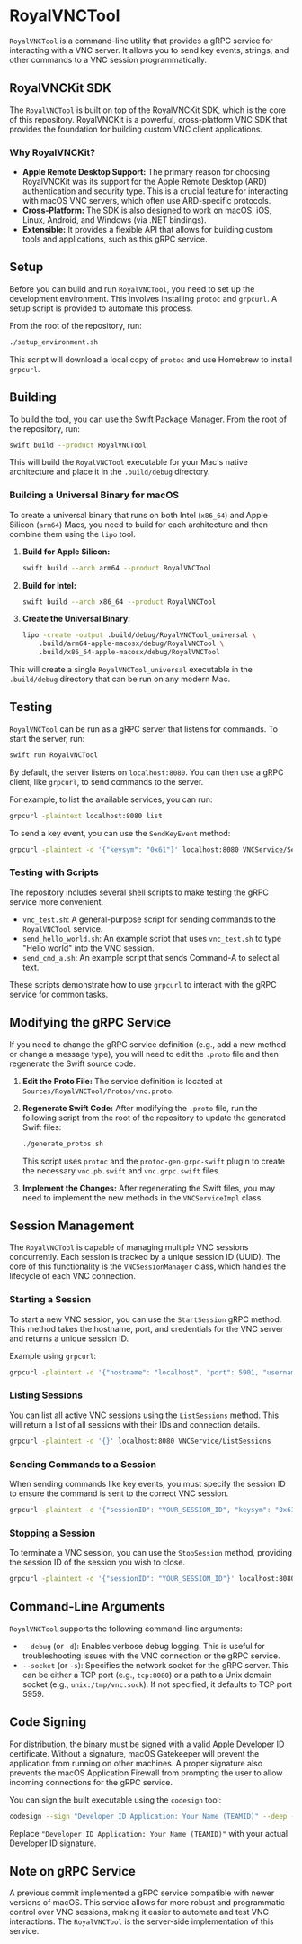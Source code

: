 # RoyalVNCTool

`RoyalVNCTool` is a command-line utility that provides a gRPC service for interacting with a VNC server. It allows you to send key events, strings, and other commands to a VNC session programmatically.

## RoyalVNCKit SDK

The `RoyalVNCTool` is built on top of the RoyalVNCKit SDK, which is the core of this repository. RoyalVNCKit is a powerful, cross-platform VNC SDK that provides the foundation for building custom VNC client applications.

### Why RoyalVNCKit?

-   **Apple Remote Desktop Support:** The primary reason for choosing RoyalVNCKit was its support for the Apple Remote Desktop (ARD) authentication and security type. This is a crucial feature for interacting with macOS VNC servers, which often use ARD-specific protocols.
-   **Cross-Platform:** The SDK is also designed to work on macOS, iOS, Linux, Android, and Windows (via .NET bindings).
-   **Extensible:** It provides a flexible API that allows for building custom tools and applications, such as this gRPC service.

## Setup

Before you can build and run `RoyalVNCTool`, you need to set up the development environment. This involves installing `protoc` and `grpcurl`. A setup script is provided to automate this process.

From the root of the repository, run:

```bash
./setup_environment.sh
```

This script will download a local copy of `protoc` and use Homebrew to install `grpcurl`.

## Building

To build the tool, you can use the Swift Package Manager. From the root of the repository, run:

```bash
swift build --product RoyalVNCTool
```

This will build the `RoyalVNCTool` executable for your Mac's native architecture and place it in the `.build/debug` directory.

### Building a Universal Binary for macOS

To create a universal binary that runs on both Intel (`x86_64`) and Apple Silicon (`arm64`) Macs, you need to build for each architecture and then combine them using the `lipo` tool.

1.  **Build for Apple Silicon:**
    ```bash
    swift build --arch arm64 --product RoyalVNCTool
    ```

2.  **Build for Intel:**
    ```bash
    swift build --arch x86_64 --product RoyalVNCTool
    ```

3.  **Create the Universal Binary:**
    ```bash
    lipo -create -output .build/debug/RoyalVNCTool_universal \
        .build/arm64-apple-macosx/debug/RoyalVNCTool \
        .build/x86_64-apple-macosx/debug/RoyalVNCTool
    ```

This will create a single `RoyalVNCTool_universal` executable in the `.build/debug` directory that can be run on any modern Mac.

## Testing

`RoyalVNCTool` can be run as a gRPC server that listens for commands. To start the server, run:

```bash
swift run RoyalVNCTool
```

By default, the server listens on `localhost:8080`. You can then use a gRPC client, like `grpcurl`, to send commands to the server.

For example, to list the available services, you can run:

```bash
grpcurl -plaintext localhost:8080 list
```

To send a key event, you can use the `SendKeyEvent` method:

```bash
grpcurl -plaintext -d '{"keysym": "0x61"}' localhost:8080 VNCService/SendKeyEvent
```

### Testing with Scripts

The repository includes several shell scripts to make testing the gRPC service more convenient.

-   `vnc_test.sh`: A general-purpose script for sending commands to the `RoyalVNCTool` service.
-   `send_hello_world.sh`: An example script that uses `vnc_test.sh` to type "Hello world" into the VNC session.
-   `send_cmd_a.sh`: An example script that sends Command-A to select all text.

These scripts demonstrate how to use `grpcurl` to interact with the gRPC service for common tasks.

## Modifying the gRPC Service

If you need to change the gRPC service definition (e.g., add a new method or change a message type), you will need to edit the `.proto` file and then regenerate the Swift source code.

1.  **Edit the Proto File:** The service definition is located at `Sources/RoyalVNCTool/Protos/vnc.proto`.

2.  **Regenerate Swift Code:** After modifying the `.proto` file, run the following script from the root of the repository to update the generated Swift files:
    ```bash
    ./generate_protos.sh
    ```
    This script uses `protoc` and the `protoc-gen-grpc-swift` plugin to create the necessary `vnc.pb.swift` and `vnc.grpc.swift` files.
    
3. **Implement the Changes:** After regenerating the Swift files, you may need to implement the new methods in the `VNCServiceImpl` class.
    
## Session Management

The `RoyalVNCTool` is capable of managing multiple VNC sessions concurrently. Each session is tracked by a unique session ID (UUID). The core of this functionality is the `VNCSessionManager` class, which handles the lifecycle of each VNC connection.

### Starting a Session

To start a new VNC session, you can use the `StartSession` gRPC method. This method takes the hostname, port, and credentials for the VNC server and returns a unique session ID.

Example using `grpcurl`:

```bash
grpcurl -plaintext -d '{"hostname": "localhost", "port": 5901, "username": "user", "password": "password"}' localhost:8080 VNCService/StartSession
```

### Listing Sessions

You can list all active VNC sessions using the `ListSessions` method. This will return a list of all sessions with their IDs and connection details.

```bash
grpcurl -plaintext -d '{}' localhost:8080 VNCService/ListSessions
```

### Sending Commands to a Session

When sending commands like key events, you must specify the session ID to ensure the command is sent to the correct VNC session.

```bash
grpcurl -plaintext -d '{"sessionID": "YOUR_SESSION_ID", "keysym": "0x61"}' localhost:8080 VNCService/SendKeyEvent
```

### Stopping a Session

To terminate a VNC session, you can use the `StopSession` method, providing the session ID of the session you wish to close.

```bash
grpcurl -plaintext -d '{"sessionID": "YOUR_SESSION_ID"}' localhost:8080 VNCService/StopSession
```

## Command-Line Arguments

`RoyalVNCTool` supports the following command-line arguments:

-   `--debug` (or `-d`): Enables verbose debug logging. This is useful for troubleshooting issues with the VNC connection or the gRPC service.
-   `--socket` (or `-s`): Specifies the network socket for the gRPC server. This can be either a TCP port (e.g., `tcp:8080`) or a path to a Unix domain socket (e.g., `unix:/tmp/vnc.sock`). If not specified, it defaults to TCP port 5959.

## Code Signing

For distribution, the binary must be signed with a valid Apple Developer ID certificate. Without a signature, macOS Gatekeeper will prevent the application from running on other machines. A proper signature also prevents the macOS Application Firewall from prompting the user to allow incoming connections for the gRPC service.

You can sign the built executable using the `codesign` tool:

```bash
codesign --sign "Developer ID Application: Your Name (TEAMID)" --deep --force --verify --verbose .build/debug/RoyalVNCTool
```

Replace `"Developer ID Application: Your Name (TEAMID)"` with your actual Developer ID signature.

## Note on gRPC Service

A previous commit implemented a gRPC service compatible with newer versions of macOS. This service allows for more robust and programmatic control over VNC sessions, making it easier to automate and test VNC interactions. The `RoyalVNCTool` is the server-side implementation of this service.
